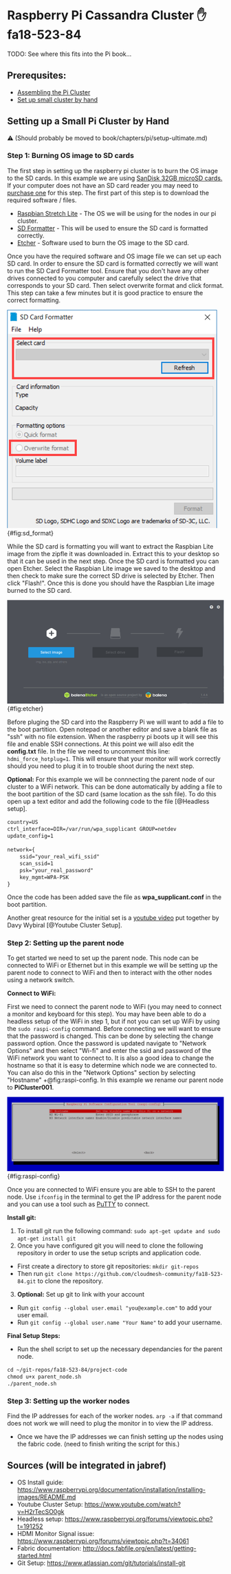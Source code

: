 # Raspberry Pi Cassandra Cluster :hand: fa18-523-84

TODO: See where this fits into the Pi book...

## Prerequsites:

  * [Assembling the Pi Cluster](https://github.com/cloudmesh-community/book/blob/master/chapters/pi/case.md#build-your-own-5-node-pi-cluster)
  * [Set up small cluster by hand](https://github.com/cloudmesh-community/book/blob/master/chapters/pi/setup-ultimate.md)
  
## Setting up a Small Pi Cluster by Hand 

:warning: (Should probably be moved to book/chapters/pi/setup-ultimate.md)

### Step 1: Burning OS image to SD cards

The first step in setting up the raspberry pi cluster is to burn the OS image to the SD cards.  In this example we are using [SanDisk 32GB microSD cards.](https://www.amazon.com/Sandisk-Ultra-Micro-UHS-I-Adapter/dp/B073JWXGNT/ref=sr_1_5?s=pc&ie=UTF8&qid=1542828848&sr=1-5&keywords=32+gb+micro+sd+card)  If your computer does not have an SD card reader you may need to [purchase one](https://www.amazon.com/Anker-Portable-Reader-RS-MMC-Micro/dp/B006T9B6R2/ref=sr_1_3?s=electronics&ie=UTF8&qid=1542828941&sr=1-3&keywords=sd+card+reader) for this step.  The first part of this step is to download the required software / files.

  * [Raspbian Stretch Lite](https://www.raspberrypi.org/downloads/raspbian/) - The OS we will be using for the nodes in our pi cluster.
  * [SD Formatter](https://www.sdcard.org/downloads/formatter_4/) - This will be used to ensure the SD card is formatted correctly.
  * [Etcher](https://www.balena.io/etcher/) - Software used to burn the OS image to the SD card.

Once you have the required software and OS image file we can set up each SD card.  In order to ensure the SD card is formatted correctly we will want to run the SD Card Formatter tool.  Ensure that you don't have any other drives connected to you computer and carefully select the drive that corresponds to your SD card.  Then select overwrite format and click format.  This step can take a few minutes but it is good practice to ensure the correct formatting.

![SD Card Formatter](images/SD_format.png){#fig:sd_format}

While the SD card is formatting you will want to extract the Raspbian Lite image from the zipfle it was downloaded in.  Extract this to your desktop so that it can be used in the next step.  Once the SD card is formatted you can open Etcher.  Select the Raspbian Lite image we saved to the desktop and then check to make sure the correct SD drive is selected by Etcher.  Then click "Flash!".  Once this is done you should have the Raspbian Lite image burned to the SD card.

![Etcher](images/etcher.png){#fig:etcher}

Before pluging the SD card into the Raspberry Pi we will want to add a file to the boot partition.  Open notepad or another editor and save a blank file as "ssh" with no file extension.  When the raspberry pi boots up it will see this file and enable SSH connections.  At this point we will also edit the **config.txt** file.  In the file we need to uncomment this line: ```hdmi_force_hotplug=1```.  This will ensure that your monitor will work correctly should you need to plug it in to trouble shoot during the next step.

**Optional:** For this example we will be connnecting the parent node of our cluster to a WiFi network.  This can be done automatically by adding a file to the boot partition of the SD card (same location as the ssh file).  To do this open up a text editor and add the following code to the file [@Headless setup].

```
country=US
ctrl_interface=DIR=/var/run/wpa_supplicant GROUP=netdev
update_config=1

network={
    ssid="your_real_wifi_ssid"
    scan_ssid=1
    psk="your_real_password"
    key_mgmt=WPA-PSK
}
```

Once the code has been added save the file as **wpa_supplicant.conf** in the boot partition.

Another great resource for the initial set is a [youtube video](https://www.youtube.com/watch?v=H2rTecSO0gk) put together by Davy Wybiral [@Youtube Cluster Setup].

### Step 2: Setting up the parent node

To get started we need to set up the parent node.  This node can be connected to WiFi or Ethernet but in this example we will be setting up the parent node to connect to WiFi and then to interact with the other nodes using a network switch.

**Connect to WiFi:**

First we need to connect the parent node to WiFi (you may need to connect a monitor and keyboard for this step).  You may have been able to do a headless setup of the WiFi in step 1, but if not you can set up WiFi by using the ```sudo raspi-config``` command.  Before connecting we will want to ensure that the password is changed.  This can be done by selecting the change password option.  Once the password is updated navigate to "Network Options" and then select "Wi-fi" and enter the ssid and password of the WiFi network you want to connect to.  It is also a good idea to change the hostname so that it is easy to determine which node we are connected to.  You can also do this in the "Network Options" section by selecting "Hostname" +@fig:raspi-config.  In this example we rename our parent node to **PiCluster001**.

![raspi-config](images/raspi-config.png){#fig:raspi-config}

Once you are connected to WiFi ensure you are able to SSH to the parent node.  Use ```ifconfig``` in the terminal to get the IP address for the parent node and you can use a tool such as [PuTTY](https://www.chiark.greenend.org.uk/~sgtatham/putty/latest.html) to connect.

**Install git:**

 1. To install git run the following command: ```sudo apt-get update and sudo apt-get install git```
 2. Once you have configured git you will need to clone the following repository in order to use the setup scripts and application code.
  * First create a directory to store git repositories: ```mkdir git-repos```
  * Then run ```git clone https://github.com/cloudmesh-community/fa18-523-84.git``` to clone the repository.
 3. **Optional:** Set up git to link with your account
  * Run ```git config --global user.email "you@example.com"``` to add your user email.
  * Run ```git config --global user.name "Your Name"``` to add your username.
 
**Final Setup Steps:**
 * Run the shell script to set up the necessary dependancies for the parent node.  
 ```
 cd ~/git-repos/fa18-523-84/project-code
 chmod u+x parent_node.sh
 ./parent_node.sh
 ```
 
 ### Step 3: Setting up the worker nodes
 
 Find the IP addresses for each of the worker nodes.  ```arp -a```  if that command does not work we will need to plug the monitor in to view the IP address.
 * Once we have the IP addresses we can finish setting up the nodes using the fabric code.  (need to finish writing the script for this.)



## Sources (will be integrated in jabref)

* OS Install guide: https://www.raspberrypi.org/documentation/installation/installing-images/README.md
* Youtube Cluster Setup: https://www.youtube.com/watch?v=H2rTecSO0gk
* Headless setup: https://www.raspberrypi.org/forums/viewtopic.php?t=191252
* HDMI Monitor Signal issue: https://www.raspberrypi.org/forums/viewtopic.php?t=34061
* Fabric documentation: http://docs.fabfile.org/en/latest/getting-started.html
* Git Setup: https://www.atlassian.com/git/tutorials/install-git
